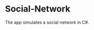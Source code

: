 # Social-Network
The app simulates a social network in C#.
<img class="img-responsive" src="./img/blackjack.png" alt="">
